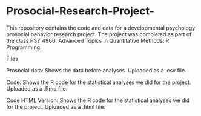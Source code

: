 # Prosocial-Research-Project-
This repository contains the code and data for a developmental psychology prosocial behavior research project. The project was completed as part of the class PSY 4960:  Advanced Topics in Quantitative Methods: R Programming.

Files 

Prosocial data: Shows the data before analyses. Uploaded as a .csv file. 

Code: Shows the R code for the statistical analyses we did for the project. Uploaded as a .Rmd file. 

Code HTML Version: Shows the R code for the statistical analyses we did for the project. Uploaded as a .html file. 
